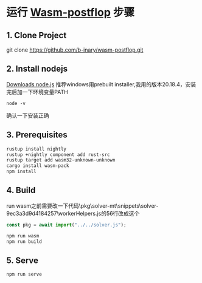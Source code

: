 # 运行 [Wasm-postflop](https://github.com/b-inary/wasm-postflop) 步骤

## 1. Clone Project

git clone https://github.com/b-inary/wasm-postflop.git

## 2. Install nodejs

 [Downloads node.js](https://nodejs.org/en/download) 推荐windows用prebuilt installer,我用的版本20.18.4，安装完后加一下环境变量PATH

```
node -v
```

确认一下安装正确

## 3. Prerequisites

```bash
rustup install nightly
rustup +nightly component add rust-src
rustup target add wasm32-unknown-unknown
cargo install wasm-pack
npm install
```

## 4. Build

run wasm之前需要改一下代码\pkg\solver-mt\snippets\solver-9ec3a3d9d4184257\workerHelpers.js的56行改成这个

```js
const pkg = await import("../../solver.js");
```

```bash
npm run wasm
npm run build
```

## 5. Serve

```bash
npm run serve
```
